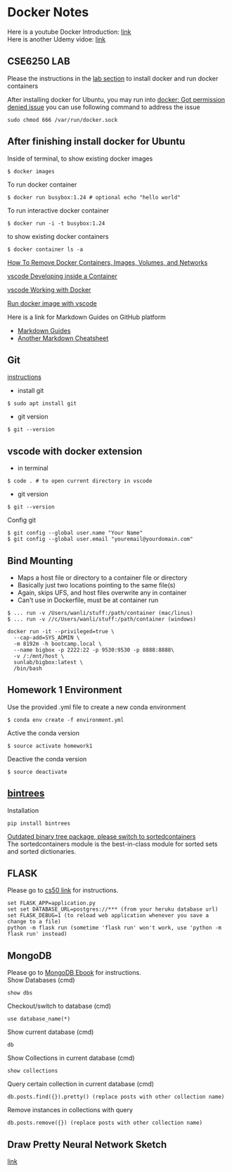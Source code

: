 # Docker Notes

Here is a youtube Docker Introduction: [link](https://youtu.be/VlSW-tztsvM) \
Here is another Udemy vidoe: [link](https://www.udemy.com/docker-mastery/learn/lecture/7742916#overview)

## CSE6250 LAB
Please the instructions in the [lab section](http://www.sunlab.org/teaching/cse6250/fall2019/env/) to install docker and run docker containers

After installing docker for Ubuntu, you may run into [docker: Got permission denied issue](https://stackoverflow.com/questions/48957195/how-to-fix-docker-got-permission-denied-issue)
you can use following command to address the issue
```
sudo chmod 666 /var/run/docker.sock
```

## After finishing install docker for Ubuntu
Inside of terminal, to show existing docker images
```
$ docker images 
```
To run docker container
```
$ docker run busybox:1.24 # optional echo "hello world"
```
To run interactive docker container
```
$ docker run -i -t busybox:1.24
```
to show existing docker containers
```
$ docker container ls -a
```
[How To Remove Docker Containers, Images, Volumes, and Networks](https://linuxize.com/post/how-to-remove-docker-images-containers-volumes-and-networks/)


[vscode Developing inside a Container](https://code.visualstudio.com/docs/remote/containers)

[vscode Working with Docker](https://code.visualstudio.com/docs/azure/docker)

[Run docker image with vscode](https://github.com/cmiles74/docker-vscode)





Here is a link for Markdown Guides on GitHub platform
* [Markdown Guides](https://guides.github.com/features/mastering-markdown/)
* [Another Markdown Cheatsheet](https://github.com/adam-p/markdown-here/wiki/Markdown-Cheatsheet)




## Git
[instructions](https://linuxize.com/post/how-to-install-git-on-ubuntu-18-04/)

* install git
```
$ sudo apt install git
```
* git version
```
$ git --version
```

## vscode with docker extension
* in terminal
```
$ code . # to open current directory in vscode
```
* git version
```
$ git --version
```
Config git 
```
$ git config --global user.name "Your Name"
$ git config --global user.email "youremail@yourdomain.com"
```

## Bind Mounting
* Maps a host file or directory to a container file or directory
* Basically just two locations pointing to the same file(s)
* Again, skips UFS, and host files overwrite any in container
* Can't use in Dockerfile, must be at container run
```
$ ... run -v /Users/wanli/stuff:/path/container (mac/linus)
$ ... run -v //c/Users/wanli/stuff:/path/container (windows)
```

```
docker run -it --privileged=true \
  --cap-add=SYS_ADMIN \
  -m 8192m -h bootcamp.local \
  --name bigbox -p 2222:22 -p 9530:9530 -p 8888:8888\
  -v /:/mnt/host \
  sunlab/bigbox:latest \
  /bin/bash
 ```

## Homework 1 Environment
Use the provided .yml file to create a new conda environment 
```
$ conda env create -f environment.yml
```
Active the conda version
```
$ source activate homework1
```
Deactive the conda version
```
$ source deactivate
```

## [bintrees](https://pypi.org/project/bintrees/)
Installation
```
pip install bintrees
```
[Outdated binary tree package, please switch to sortedcontainers](https://github.com/mozman/bintrees)\
The sortedcontainers module is the best-in-class module for sorted sets and sorted dictionaries.



## FLASK
Please go to [cs50 link](https://docs.cs50.net/web/2019/x/projects/1/project1.html) for instructions.

```
set FLASK_APP=application.py
set set DATABASE_URL=postgres://*** (from your heruku database url)
set FLASK_DEBUG=1 (to reload web application whenever you save a change to a file)
python -m flask run (sometime 'flask run' won't work, use 'python -m flask run' instead)
```
## MongoDB
Please go to [MongoDB Ebook](https://mongodb.tecladocode.com/) for instructions.\
Show Databases (cmd)
```
show dbs
```
Checkout/switch to database (cmd)
```
use database_name(*)
```
Show current database (cmd)
```
db
```
Show Collections in current database (cmd)
```
show collections
```
Query certain collection in current database (cmd)
```
db.posts.find({}).pretty() (replace posts with other collection name)
```
Remove instances in collections with query
```
db.posts.remove({}) (replace posts with other collection name)
```
## Draw Pretty Neural Network Sketch
[link](http://alexlenail.me/NN-SVG/index.html)
